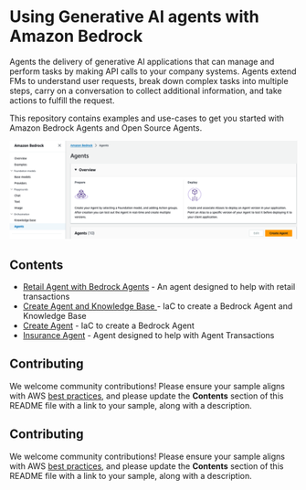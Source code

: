 # Using Generative AI agents with Amazon Bedrock

Agents the delivery of generative AI applications that can manage and perform tasks by making API calls to your company systems. Agents extend FMs to understand user requests, break down complex tasks into multiple steps, carry on a conversation to collect additional information, and take actions to fulfill the request.

This repository contains examples and use-cases to get you started with Amazon Bedrock Agents and Open Source Agents.

![Agents Console](images/agents_console.png)

## Contents

- [Retail Agent with Bedrock Agents](agentsforbedrock-retailagent) - An agent designed to help with retail transactions
- [Create Agent and Knowledge Base ](create-agent-and-kb) - IaC to create a Bedrock Agent and Knowledge Base
- [Create Agent](create-agent-only) - IaC to create a Bedrock Agent
- [Insurance Agent](insurance-agent-sendreminders) - Agent designed to help with Agent Transactions


## Contributing

We welcome community contributions! Please ensure your sample aligns with AWS [best practices](https://aws.amazon.com/architecture/well-architected/), and please update the **Contents** section of this README file with a link to your sample, along with a description.


## Contributing

We welcome community contributions! Please ensure your sample aligns with AWS [best practices](https://aws.amazon.com/architecture/well-architected/), and please update the **Contents** section of this README file with a link to your sample, along with a description.
